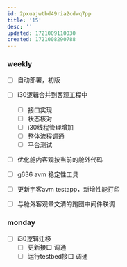 ```yaml
---
id: 2pxuajwtbd49ria2cdwq7pp
title: '15'
desc: ''
updated: 1721009110030
created: 1721008290788
---
```


### weekly
- [ ] 自动部署，初版
- [ ] i30逻辑合并到客观工程中
  - [ ] 接口实现
  - [ ] 状态核对
  - [ ] i30线程管理增加
  - [ ] 整体流程调通
  - [ ] 平台测试
- [ ] 优化舱内客观按当前的舱外代码
- [ ] g636 avm 稳定性工具 
- [ ] 更新宇客avm testapp，新增性能打印
- [ ] 与舱外客观章文清的跑图中间件联调


### monday
- [ ] i30逻辑迁移
  - [ ] 更新接口 调通
  - [ ] 运行testbed接口 调通